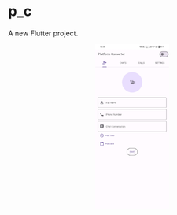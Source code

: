 # p_c

A new Flutter project.

<p align = "center">
<img src="https://github.com/Princeumaretiya/platform-converter/blob/master/Screenshot_20231201_103557.jpg" width="150"><br/>
